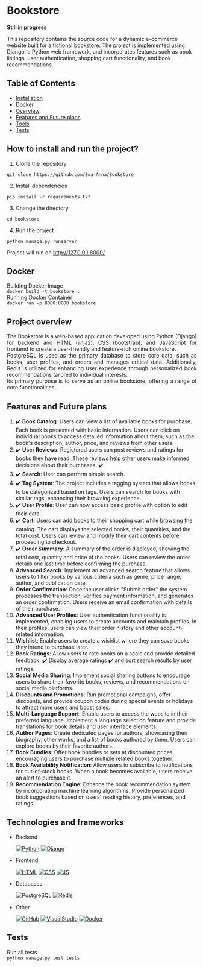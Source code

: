 # Bookstore
**Still in progress**

This repository contains the source code for a dynamic e-commerce website built for a fictional bookstore. The project is implemented using Django, a Python web framework, and incorporates features such as book listings, user authentication, shopping cart functionality, and book recommendations.

## Table of Contents
- [Installation](#how-to-install-and-run-the-project)
- [Docker](#docker)
- [Overview](#project-overview)
- [Features and Future plans](#features-and-future-plans)
- [Tools](#technologies-and-frameworks)
- [Tests](#tests)

## How to install and run the project?
1. Clone the repository

` git clone https://github.com/Ewa-Anna/Bookstore `

2. Install dependencies

` pip install -r requirements.txt `

3. Change the directory

` cd bookstore `

4. Run the project

` python manage.py runserver `

Project will run on http://127.0.0.1:8000/

## Docker
Building Docker Image
<br>
` docker build -t bookstore . `
<br>
Running Docker Container
<br>
` docker run -p 8000:8000 bookstore `

## Project overview
<div style="text-align: justify;">
The Bookstore is a web-based application developed using Python (Django) for backend and HTML (jinja2), CSS (bootstrap), and JavaScript for frontend to create a user-friendly and feature-rich online bookstore. 
<br>
PostgreSQL is used as the primary database to store core data, such as books, user profiles, and orders and manages critical data. Additionally, Redis is utilized for enhancing user experience through personalized book recommendations tailored to individual interests.
<br>
Its primary purpose is to serve as an online bookstore, offering a range of core functionalities.
</div>

## Features and Future plans
1. :heavy_check_mark: **Book Catalog**: Users can view a list of available books for purchase. Each book is presented with basic information. Users can click on individual books to access detailed information about them, such as the book's description, author, price, and reviews from other users. 
2. :heavy_check_mark: **User Reviews**: Registered users can post reviews and ratings for books they have read. These reviews help other users make informed decisions about their purchases. :heavy_check_mark:
3. :heavy_check_mark: **Search**: User can perform simple search. 
4. :heavy_check_mark: **Tag System**: The project includes a tagging system that allows books to be categorized based on tags. Users can search for books with similar tags, enhancing their browsing experience. 
5. :heavy_check_mark: **User Profile**: User can now access basic profile with option to edit their data. 
6. :heavy_check_mark: **Cart**: Users can add books to their shopping cart while browsing the catalog. The cart displays the selected books, their quantities, and the total cost. Users can review and modify their cart contents before proceeding to checkout. 
7. :heavy_check_mark: **Order Summary**: A summary of the order is displayed, showing the total cost, quantity and price of the books. Users can review the order details one last time before confirming the purchase. 
1.	**Advanced Search**: Implement an advanced search feature that allows users to filter books by various criteria such as genre, price range, author, and publication date.
2. **Order Confirmation**: Once the user clicks "Submit order" the system processes the transaction, verifies payment information, and generates an order confirmation. Users receive an email confirmation with details of their purchase.
3.	**Advanced User Profiles**: User authentication functionality is implemented, enabling users to create accounts and maintain profiles. In their profiles, users can view their order history and other account-related information.
4.	**Wishlist**: Enable users to create a wishlist where they can save books they intend to purchase later.
5.	**Book Ratings**: Allow users to rate books on a scale and provide detailed feedback. :heavy_check_mark: Display average ratings  :heavy_check_mark: and sort search results by user ratings.
6.	**Social Media Sharing**: Implement social sharing buttons to encourage users to share their favorite books, reviews, and recommendations on social media platforms.
7.	**Discounts and Promotions**: Run promotional campaigns, offer discounts, and provide coupon codes during special events or holidays to attract more users and boost sales.
8.	**Multi-Language Support**: Enable users to access the website in their preferred language. Implement a language selection feature and provide translations for book details and user interface elements.
9.	**Author Pages**: Create dedicated pages for authors, showcasing their biography, other works, and a list of books authored by them. Users can explore books by their favorite authors.
10.	**Book Bundles**: Offer book bundles or sets at discounted prices, encouraging users to purchase multiple related books together.
11.	**Book Availability Notification**: Allow users to subscribe to notifications for out-of-stock books. When a book becomes available, users receive an alert to purchase it.
12.	**Recommendation Engine**: Enhance the book recommendation system by incorporating machine learning algorithms. Provide personalized book suggestions based on users' reading history, preferences, and ratings.


## Technologies and frameworks
- Backend
    
    [![Python](https://skillicons.dev/icons?i=python)](https://skillicons.dev) 
    [![Django](https://skillicons.dev/icons?i=django)](https://skillicons.dev)

- Frontend
    
    [![HTML](https://skillicons.dev/icons?i=html)](https://skillicons.dev)
    [![CSS](https://skillicons.dev/icons?i=css)](https://skillicons.dev) 
    [![JS](https://skillicons.dev/icons?i=javascript)](https://skillicons.dev)

- Databases

    [![PostgreSQL](https://skillicons.dev/icons?i=postgres)](https://skillicons.dev)
    [![Redis](https://skillicons.dev/icons?i=redis)](https://skillicons.dev)

- Other

    [![GitHub](https://skillicons.dev/icons?i=github)](https://skillicons.dev)
    [![VisualStudio](https://skillicons.dev/icons?i=vscode)](https://skillicons.dev)
    [![Docker](https://skillicons.dev/icons?i=docker)](https://skillicons.dev)

## Tests
Run all tests
<br>
``python manage.py test tests``
